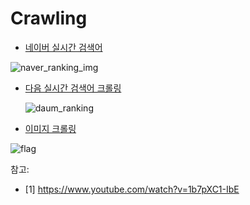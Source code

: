 

# Crawling

- [네이버  실시간 검색어]('https://github.com/musicjae/Crawling/blob/main/naver_ranking_crawling.py')

![naver_ranking_img](C:\Users\jyung\Desktop\github\Crawling\readme_img\naver_ranking_img.PNG)

- [다음 실시간 검색어 크롤링]('https://github.com/musicjae/Crawling/blob/main/readme_img/daum_ranking.PNG')  

  ![daum_ranking](C:\Users\jyung\Desktop\github\Crawling\readme_img\daum_ranking.PNG)

- [이미지 크롤링]('https://github.com/musicjae/Crawling/blob/main/img_crawling.py')  

  

![flag](C:\Users\jyung\Desktop\github\Crawling\readme_img\flag.PNG)

참고:  

- [1] https://www.youtube.com/watch?v=1b7pXC1-IbE  

  
